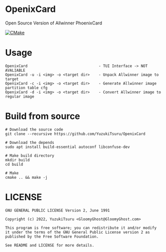 # OpenixCard

Open Source Version of Allwinner PhoenixCard

[![CMake](https://github.com/YuzukiTsuru/OpenixCard/actions/workflows/cmake.yml/badge.svg)](https://github.com/YuzukiTsuru/OpenixCard/actions/workflows/cmake.yml)

# Usage

```
OpenixCard                                - TUI Interface -> NOT AVALIABLE
OpenixCard -u -i <img> -o <target dir>    - Unpack Allwinner image to target
OpenixCard -c -i <img> -o <target dir>    - Generate Allwinner image partition table cfg
OpenixCard -d -i <img> -o <target dir>    - Convert Allwinner image to regular image
```

# Build from source
```
# Download the source code
git clone --recursive https://github.com/YuzukiTsuru/OpenixCard

# Download the depends
sudo apt install build-essential autoconf libconfuse-dev

# Make build directory
mkdir build
cd build

# Make
cmake .. && make -j
```

# LICENSE
```
GNU GENERAL PUBLIC LICENSE Version 2, June 1991
                       
Copyright (c) 2022, YuzukiTsuru <GloomyGhost@GloomyGhost.com>

This program is free software; you can redistribute it and/or modify
it under the terms of the GNU General Public License version 2 as
published by the Free Software Foundation.

See README and LICENSE for more details.
 ```
